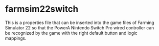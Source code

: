 # farmsim22switch
This is a properties file that can be inserted into the game files of Farming Simulator 22 so that the PowerA Nintendo Switch Pro wired controller can be recognized by the game with the right default button and logic mappings.
